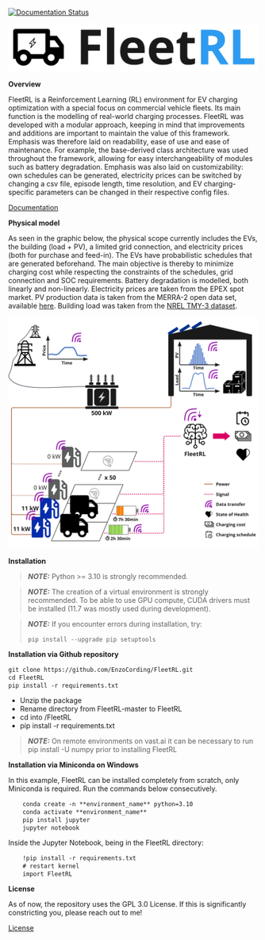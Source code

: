 [![Documentation Status](https://readthedocs.org/projects/fleetrl/badge/?version=latest)](https://fleetrl.readthedocs.io/en/latest/?badge=latest)

<img width="600" src="https://github.com/EnzoCording/FleetRL/blob/master/docs/_static/FleetRL_logo.jpg">

**Overview**

FleetRL is a Reinforcement Learning (RL) environment for EV charging optimization with a 
special focus on commercial vehicle fleets. Its main function is the modelling of real-world
charging processes. FleetRL was developed with a modular approach, keeping in mind that
improvements and additions are important to maintain the value of this framework.
Emphasis was therefore laid on readability, ease of use and ease of maintenance.
For example, the base-derived class architecture was used throughout the framework,
allowing for easy interchangeability of modules such as battery degradation. Emphasis was also
laid on customizability: own schedules can be generated,
electricity prices can be switched by changing a csv file, episode length, time
resolution, and EV charging-specific parameters can be changed in their respective config files.

[Documentation](https://fleetrl.readthedocs.io/)

**Physical model**

As seen in the graphic below, the physical scope currently includes the EVs, 
the building (load + PV), a limited grid connection, and electricity prices
(both for purchase and feed-in). The EVs have probabilistic schedules that are 
generated beforehand. The main objective is thereby to minimize charging cost
while respecting the constraints of the schedules, grid connection and SOC requirements.
Battery degradation is modelled, both linearly and non-linearly.
Electricity prices are taken from the EPEX spot market. PV production data is taken
from the MERRA-2 open data set, available [here](https://www.renewables.ninja/).
Building load was taken from the [NREL TMY-3 dataset](https://doi.org/10.25984/1876417).

<img width="600" src="https://github.com/EnzoCording/FleetRL/blob/master/FleetRL_overview.jpg">

**Installation**

> **_NOTE:_**  Python >= 3.10 is strongly recommended.

> **_NOTE:_**  The creation of a virtual environment is strongly recommended.
> To be able to use GPU compute, CUDA drivers must be installed
> (11.7 was mostly used during development).

> **_NOTE:_** If you encounter errors during installation, try:
>```
>pip install --upgrade pip setuptools
>```

**Installation via Github repository**

```
git clone https://github.com/EnzoCording/FleetRL.git
cd FleetRL
pip install -r requirements.txt
```

- Unzip the package
- Rename directory from FleetRL-master to FleetRL
- cd into /FleetRL
- pip install -r requirements.txt

> **_NOTE:_** On remote environments on vast.ai it can be necessary to run 
> pip install -U numpy prior to installing FleetRL

**Installation via Miniconda on Windows**

In this example, FleetRL can be installed completely from scratch, only Miniconda is required.
Run the commands below consecutively.

```
    conda create -n **environment_name** python=3.10
    conda activate **environment_name**
    pip install jupyter
    jupyter notebook
```

Inside the Jupyter Notebook, being in the FleetRL directory:

```
    !pip install -r requirements.txt
    # restart kernel
    import FleetRL
```
**License**

As of now, the repository uses the GPL 3.0 License. If this is
significantly constricting you, please reach out to me!

[License](LICENSE)
